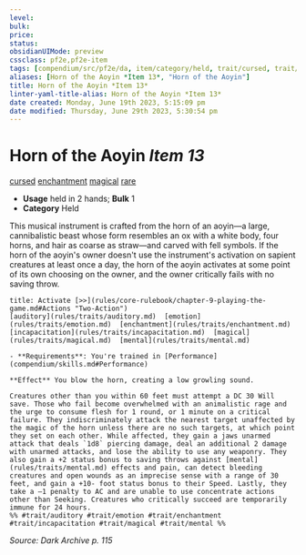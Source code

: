 ```yaml
---
level:
bulk:
price:
status:
obsidianUIMode: preview
cssclass: pf2e,pf2e-item
tags: [compendium/src/pf2e/da, item/category/held, trait/cursed, trait/enchantment, trait/magical, trait/rare]
aliases: [Horn of the Aoyin *Item 13*, "Horn of the Aoyin"]
title: Horn of the Aoyin *Item 13*
linter-yaml-title-alias: Horn of the Aoyin *Item 13*
date created: Monday, June 19th 2023, 5:15:09 pm
date modified: Thursday, June 29th 2023, 5:30:54 pm
---
```


# Horn of the Aoyin *Item 13*

[cursed](rules/traits/cursed-gmg.md) [enchantment](rules/traits/enchantment.md) [magical](rules/traits/magical.md) [rare](rules/traits/rare.md)  

- **Usage** held in 2 hands; **Bulk** 1
- **Category** Held

This musical instrument is crafted from the horn of an aoyin—a large, cannibalistic beast whose form resembles an ox with a white body, four horns, and hair as coarse as straw—and carved with fell symbols. If the horn of the aoyin's owner doesn't use the instrument's activation on sapient creatures at least once a day, the horn of the aoyin activates at some point of its own choosing on the owner, and the owner critically fails with no saving throw.

```ad-embed-ability
title: Activate [>>](rules/core-rulebook/chapter-9-playing-the-game.md#Actions "Two-Action")
[auditory](rules/traits/auditory.md)  [emotion](rules/traits/emotion.md)  [enchantment](rules/traits/enchantment.md)  [incapacitation](rules/traits/incapacitation.md)  [magical](rules/traits/magical.md)  [mental](rules/traits/mental.md)  

- **Requirements**: You're trained in [Performance](compendium/skills.md#Performance)

**Effect** You blow the horn, creating a low growling sound.

Creatures other than you within 60 feet must attempt a DC 30 Will save. Those who fail become overwhelmed with an animalistic rage and the urge to consume flesh for 1 round, or 1 minute on a critical failure. They indiscriminately attack the nearest target unaffected by the magic of the horn unless there are no such targets, at which point they set on each other. While affected, they gain a jaws unarmed attack that deals `1d8` piercing damage, deal an additional 2 damage with unarmed attacks, and lose the ability to use any weaponry. They also gain a +2 status bonus to saving throws against [mental](rules/traits/mental.md) effects and pain, can detect bleeding creatures and open wounds as an imprecise sense with a range of 30 feet, and gain a +10- foot status bonus to their Speed. Lastly, they take a –1 penalty to AC and are unable to use concentrate actions other than Seeking. Creatures who critically succeed are temporarily immune for 24 hours.  
%% #trait/auditory #trait/emotion #trait/enchantment #trait/incapacitation #trait/magical #trait/mental %%
```

*Source: Dark Archive p. 115*
